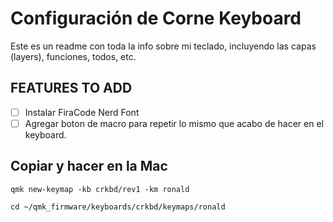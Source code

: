 # Configuración de Corne Keyboard

Este es un readme con toda la info sobre mi teclado, incluyendo las capas (layers),
funciones, todos, etc.

## FEATURES TO ADD

- [ ] Instalar FiraCode Nerd Font
- [ ] Agregar boton de macro para repetir lo mismo que acabo de hacer en el keyboard.

## Copiar y hacer en la Mac

```pwsh
qmk new-keymap -kb crkbd/rev1 -km ronald
```

```pwsh
cd ~/qmk_firmware/keyboards/crkbd/keymaps/ronald
```
